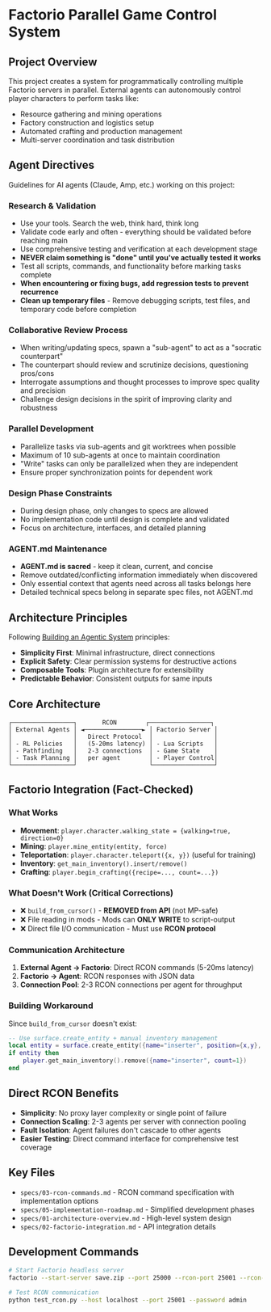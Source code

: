 # Factorio Parallel Game Control System

## Project Overview

This project creates a system for programmatically controlling multiple Factorio servers in parallel. External agents can autonomously control player characters to perform tasks like:
- Resource gathering and mining operations
- Factory construction and logistics setup  
- Automated crafting and production management
- Multi-server coordination and task distribution

## Agent Directives

Guidelines for AI agents (Claude, Amp, etc.) working on this project:

### Research & Validation
- Use your tools. Search the web, think hard, think long
- Validate code early and often - everything should be validated before reaching main
- Use comprehensive testing and verification at each development stage
- **NEVER claim something is "done" until you've actually tested it works**
- Test all scripts, commands, and functionality before marking tasks complete
- **When encountering or fixing bugs, add regression tests to prevent recurrence**
- **Clean up temporary files** - Remove debugging scripts, test files, and temporary code before completion

### Collaborative Review Process
- When writing/updating specs, spawn a "sub-agent" to act as a "socratic counterpart"
- The counterpart should review and scrutinize decisions, questioning pros/cons
- Interrogate assumptions and thought processes to improve spec quality and precision
- Challenge design decisions in the spirit of improving clarity and robustness

### Parallel Development
- Parallelize tasks via sub-agents and git worktrees when possible
- Maximum of 10 sub-agents at once to maintain coordination
- "Write" tasks can only be parallelized when they are independent
- Ensure proper synchronization points for dependent work

### Design Phase Constraints
- During design phase, only changes to specs are allowed
- No implementation code until design is complete and validated
- Focus on architecture, interfaces, and detailed planning

### AGENT.md Maintenance
- **AGENT.md is sacred** - keep it clean, current, and concise
- Remove outdated/conflicting information immediately when discovered
- Only essential context that agents need across all tasks belongs here
- Detailed technical specs belong in separate spec files, not AGENT.md

## Architecture Principles

Following [Building an Agentic System](https://gerred.github.io/building-an-agentic-system/) principles:
- **Simplicity First**: Minimal infrastructure, direct connections
- **Explicit Safety**: Clear permission systems for destructive actions
- **Composable Tools**: Plugin architecture for extensibility
- **Predictable Behavior**: Consistent outputs for same inputs

## Core Architecture

```
┌─────────────────┐       RCON        ┌─────────────────┐
│ External Agents │ ◄────────────────► │ Factorio Server │
│                 │   Direct Protocol  │                 │
│ - RL Policies   │   (5-20ms latency) │ - Lua Scripts   │
│ - Pathfinding   │   2-3 connections  │ - Game State    │
│ - Task Planning │   per agent        │ - Player Control│
└─────────────────┘                    └─────────────────┘
```

## Factorio Integration (Fact-Checked)

### What Works
- **Movement**: `player.character.walking_state = {walking=true, direction=0}`
- **Mining**: `player.mine_entity(entity, force)`
- **Teleportation**: `player.character.teleport({x, y})` (useful for training)
- **Inventory**: `get_main_inventory().insert/remove()`
- **Crafting**: `player.begin_crafting({recipe=..., count=...})`

### What Doesn't Work (Critical Corrections)
- ❌ `build_from_cursor()` - **REMOVED from API** (not MP-safe)
- ❌ File reading in mods - Mods can **ONLY WRITE** to script-output
- ❌ Direct file I/O communication - Must use **RCON protocol**

### Communication Architecture
1. **External Agent → Factorio**: Direct RCON commands (5-20ms latency)
2. **Factorio → Agent**: RCON responses with JSON data
3. **Connection Pool**: 2-3 RCON connections per agent for throughput

### Building Workaround
Since `build_from_cursor` doesn't exist:
```lua
-- Use surface.create_entity + manual inventory management
local entity = surface.create_entity({name="inserter", position={x,y}, force=player.force})
if entity then
    player.get_main_inventory().remove({name="inserter", count=1})
end
```

## Direct RCON Benefits

- **Simplicity**: No proxy layer complexity or single point of failure
- **Connection Scaling**: 2-3 agents per server with connection pooling
- **Fault Isolation**: Agent failures don't cascade to other agents
- **Easier Testing**: Direct command interface for comprehensive test coverage



## Key Files

- `specs/03-rcon-commands.md` - RCON command specification with implementation options
- `specs/05-implementation-roadmap.md` - Simplified development phases  
- `specs/01-architecture-overview.md` - High-level system design
- `specs/02-factorio-integration.md` - API integration details

## Development Commands

```bash
# Start Factorio headless server
factorio --start-server save.zip --port 25000 --rcon-port 25001 --rcon-password admin

# Test RCON communication  
python test_rcon.py --host localhost --port 25001 --password admin
```
